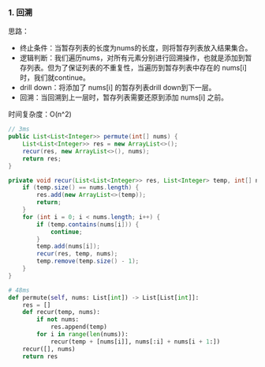 ### 1. 回溯

思路：

* 终止条件：当暂存列表的长度为nums的长度，则将暂存列表放入结果集合。
* 逻辑判断：我们遍历nums，对所有元素分别进行回溯操作，也就是添加到暂存列表。但为了保证列表的不重复性，当遍历到暂存列表中存在的 nums[i] 时，我们就continue。
* drill down：将添加了 nums[i] 的暂存列表drill down到下一层。
* 回溯：当回溯到上一层时，暂存列表需要还原到添加 nums[i] 之前。

时间复杂度：O(n^2)

```java
// 3ms
public List<List<Integer>> permute(int[] nums) {
    List<List<Integer>> res = new ArrayList<>();
    recur(res, new ArrayList<>(), nums);
    return res;
}

private void recur(List<List<Integer>> res, List<Integer> temp, int[] nums) {
    if (temp.size() == nums.length) {
        res.add(new ArrayList<>(temp));
        return;
    }
    for (int i = 0; i < nums.length; i++) {
        if (temp.contains(nums[i])) {
            continue;
        }
        temp.add(nums[i]);
        recur(res, temp, nums);
        temp.remove(temp.size() - 1);
    }
}
```

```python
# 48ms
def permute(self, nums: List[int]) -> List[List[int]]:
    res = []
    def recur(temp, nums):
        if not nums:
            res.append(temp)
        for i in range(len(nums)):
            recur(temp + [nums[i]], nums[:i] + nums[i + 1:])
    recur([], nums)
    return res
```

